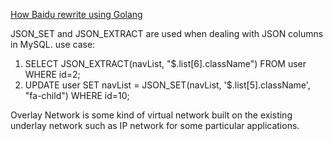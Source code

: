 [How Baidu rewrite using Golang](http://mp.weixin.qq.com/s?__biz=MzA5Nzc4OTA1Mw==&mid=2659598270&idx=1&sn=3e05f03e1a3c45a40bc8eed46566af9a&chksm=8be9eaacbc9e63ba4f6531a939bbff96e4b4a5781b78ae23a5b58fe9d8c4df148c68fbb67f57#rd)

JSON_SET and JSON_EXTRACT are used when dealing with JSON columns in MySQL.
use case:
1. SELECT JSON_EXTRACT(navList, "$.list[6].className") FROM user WHERE id=2; 
2. UPDATE user SET navList = JSON_SET(navList, '$.list[5].className', "fa-child") WHERE id=10;

Overlay Network is some kind of virtual network built on the existing underlay network such as IP network for some particular applications.

